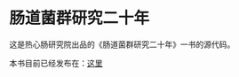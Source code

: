# 肠道菌群研究二十年

这是热心肠研究院出品的《肠道菌群研究二十年》一书的源代码。



本书目前已经发布在：[这里](http://opendata.mr-gut.cn/gut-microbiome-20yrs/)

